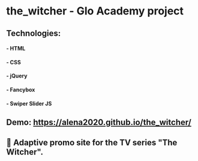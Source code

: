 # the_witcher - Glo Academy project

##  Technologies:
#### - HTML
#### - CSS 
#### - jQuery
#### - Fancybox
#### - Swiper Slider JS

## Demo: https://alena2020.github.io/the_witcher/
## 🐺 Adaptive promo site for the TV series "The Witcher".
